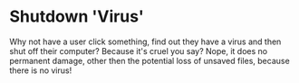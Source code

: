 # Shutdown 'Virus'

Why not have a user click something, find out they have a virus and then shut off their computer? Because it's cruel you say? Nope, it does no permanent damage, other then the potential loss of unsaved files, because there is no virus!
